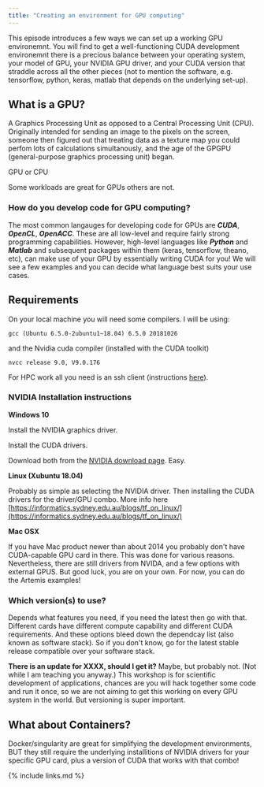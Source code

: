 ```yaml
---
title: "Creating an environment for GPU computing"
---
```


This episode introduces a few ways we can set up a working GPU environemnt. You will find to get a well-functioning CUDA development environemnt there is a precious balance between your operating system, your model of GPU, your NVIDIA GPU driver, and your CUDA version that straddle across all the other pieces (not to mention the software, e.g. tensorflow, python, keras, matlab that depends on the underlying set-up).

## What is a GPU?

A Graphics Processing Unit as opposed to a Central Processing Unit (CPU).
Originally intended for sending an image to the pixels on the screen, someone then figured out that treating data as a texture map you could perfom lots of calculations simultanously, and the age of the GPGPU (general-purpose graphics processing unit) began.

GPU or CPU

Some workloads are great for GPUs others are not.

### How do you develop code for GPU computing?

The most common langauges for developing code for GPUs are
***CUDA***, ***OpenCL***, ***OpenACC***. These are all low-level and require fairly strong programming capabilities. However, high-level languages like ***Python*** and ***Matlab*** and subsequent packages within them (keras, tensorflow, theano, etc), can make use of your GPU by essentially writing CUDA for you! We will see a few examples and you can decide what language best suits your use cases.


## Requirements
On your local machine you will need some compilers. I will be using:

```gcc (Ubuntu 6.5.0-2ubuntu1~18.04) 6.5.0 20181026```

and the Nvidia cuda compiler (installed with the CUDA toolkit)

```nvcc release 9.0, V9.0.176```

For HPC work all you need is an ssh client (instructions [here](./setup.html)).


### NVIDIA Installation instructions

**Windows 10**

Install the NVIDIA graphics driver.

Install the CUDA drivers.

Download both from the [NVIDIA download page](https://www.nvidia.com/Download/index.aspx?lang=en-us). Easy.

**Linux (Xubuntu 18.04)**

Probably as simple as selecting the NVIDIA driver.
Then installing the CUDA drivers for the driver/GPU combo.
More info here [https://informatics.sydney.edu.au/blogs/tf_on_linux/](https://informatics.sydney.edu.au/blogs/tf_on_linux/)



**Mac OSX**

If you have Mac product newer than about 2014 you probably don't have CUDA-capable GPU card in there. This was done for various reasons. Nevertheless, there are still drivers from NVIDA, and a few options with external GPUS. But good luck, you are on your own. For now, you can do the Artemis examples!



### Which version(s) to use?

Depends what features you need, if you need the latest then go with that. 
Different cards have different compute capability and different CUDA requirements. And these options bleed down the dependcay list (also known as software stack). So if you don't know, go for the latest stable release compatible over your software stack.


**There is an update for XXXX, should I get it?**
Maybe, but probably not. (Not while I am teaching you anyway.) This workshop is for scientific development of applications, chances are you will hack together some code and run it once, so we are not aiming to get this working on every GPU system in the world. But versioning is super important.




## What about Containers?
Docker/singularity are great for simplifying the development environments, BUT they still require the underlying installitions of NVIDIA drivers for your specific GPU card, plus a version of CUDA that works with that combo!






{% include links.md %}
